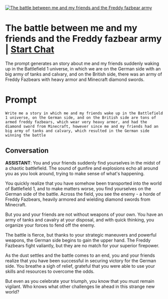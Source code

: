 
[![The battle between me and my friends and the Freddy fazbear army](https://flow-prompt-covers.s3.us-west-1.amazonaws.com/icon/realistic/real_5.png)](https://gptcall.net/chat.html?data=%7B%22contact%22%3A%7B%22id%22%3A%22PYgrkklY0HBf4gbYLPXWr%22%2C%22flow%22%3Atrue%7D%7D)
# The battle between me and my friends and the Freddy fazbear army | [Start Chat](https://gptcall.net/chat.html?data=%7B%22contact%22%3A%7B%22id%22%3A%22PYgrkklY0HBf4gbYLPXWr%22%2C%22flow%22%3Atrue%7D%7D)
The prompt generates an story about me and my friends suddenly waking up in the Battlefield 1 universe, in which we are on the German side with an big army of tanks and calvary, and on the British side, there was an army of Freddy Fazbears with heavy armor and Minecraft diamond swords.

# Prompt

```
Write me a story in which me and my friends wake up in the Battlefield 1 universe, on the German side, and on the British side are tons of armed freddy fazbears, which wear very heavy armor, and had the diamond sword from Minecraft, however since me and my friends had an big army of tanks and calvary, which resulted in the German side winning the battle
```

## Conversation

**ASSISTANT**: You and your friends suddenly find yourselves in the midst of a chaotic battlefield. The sound of gunfire and explosions echo all around you as you look around, trying to make sense of what's happening.



You quickly realize that you have somehow been transported into the world of Battlefield 1, and to make matters worse, you find yourselves on the German side of the battle. Across the field, you see the enemy - a horde of Freddy Fazbears, heavily armored and wielding diamond swords from Minecraft.



But you and your friends are not without weapons of your own. You have an army of tanks and cavalry at your disposal, and with quick thinking, you organize your forces to fend off the enemy.



The battle is fierce, but thanks to your strategic maneuvers and powerful weapons, the German side begins to gain the upper hand. The Freddy Fazbears fight valiantly, but they are no match for your superior firepower.



As the dust settles and the battle comes to an end, you and your friends realize that you have been successful in securing victory for the German side. You breathe a sigh of relief, grateful that you were able to use your skills and resources to overcome the odds.



But even as you celebrate your triumph, you know that you must remain vigilant. Who knows what other challenges lie ahead in this strange new world?


